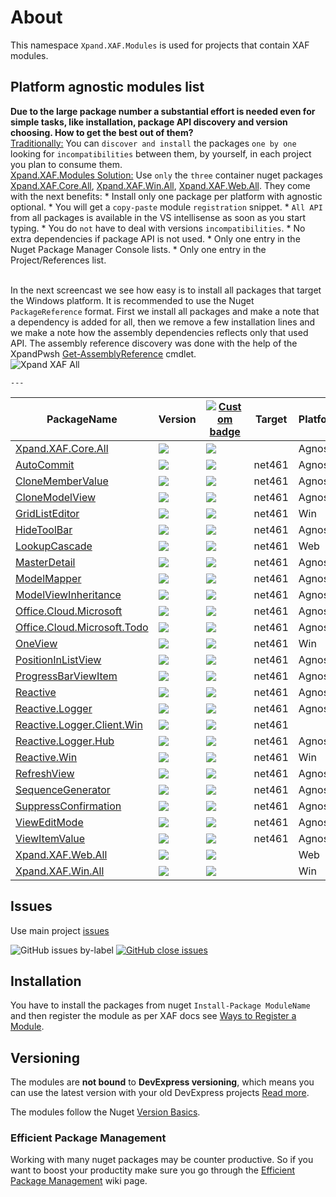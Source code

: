 # About

This namespace `Xpand.XAF.Modules` is used for projects that contain XAF modules. 


## Platform agnostic modules list

**Due to the large package number a substantial effort is needed even for simple tasks, like installation, package API discovery and version choosing. How to get the best out of them?**
</br><u>Traditionally:</u>
      You can `discover and install` the packages `one by one` looking for `incompatibilities` between them, by yourself, in each project you plan to consume them.
</br><u>Xpand.XAF.Modules Solution:</u>
    Use `only` the `three` container nuget packages [Xpand.XAF.Core.All](https://www.nuget.org/packages/Xpand.XAF.Core.All), [Xpand.XAF.Win.All](https://www.nuget.org/packages/Xpand.XAF.Win.All), [Xpand.XAF.Web.All](https://www.nuget.org/packages/Xpand.XAF.Web.All). They come with the next benefits:
    * Install only one package per platform with agnostic optional.
    * You will get a `copy-paste` module `registration` snippet. 
    * `All API` from all packages is available in the VS intellisense as soon as you start typing. 
    * You do `not` have to deal with versions `incompatibilities`.
    * No extra dependencies if package API is not used.
    * Only one entry in the Nuget Package Manager Console lists.
    * Only one entry in the Project/References list.

</br>In the next screencast we see how easy is to install all packages that target the Windows platform. It is recommended to use the Nuget `PackageReference` format. First we install all packages and make a note that a dependency is added for all, then we remove a few installation lines and we make a note how the assembly dependencies reflects only that used API. The assembly reference discovery was done with the help of the XpandPwsh [Get-AssemblyReference](https://github.com/eXpandFramework/XpandPwsh/wiki/Get-AssemblyReference) cmdlet.</br>
    ![Xpand XAF All](https://user-images.githubusercontent.com/159464/86915211-447c3780-c12a-11ea-973d-3096044dc22b.gif)

    ---

<twitter>

|PackageName|Version|[![Custom badge](https://xpandshields.azurewebsites.net/endpoint.svg?label=&url=https%3A%2F%2Fxpandnugetstats.azurewebsites.net%2Fapi%2Ftotals%2FXAF)](https://www.nuget.org/packages?q=Xpand.XAF)|Target|Platform
|---|---|---|---|---|
[Xpand.XAF.Core.All](https://github.com/eXpandFramework/DevExpress.XAF/tree/master/src/Modules/Xpand.XAF.Core.All)|![](https://xpandshields.azurewebsites.net/nuget/v/Xpand.XAF.Core.All.svg?label=&style=flat)|![](https://xpandshields.azurewebsites.net/nuget/dt/Xpand.XAF.Core.All.svg?label=&style=flat)||Agnostic
[AutoCommit](https://github.com/eXpandFramework/DevExpress.XAF/tree/master/src/Modules/AutoCommit)|![](https://xpandshields.azurewebsites.net/nuget/v/Xpand.XAF.Modules.AutoCommit.svg?label=&style=flat)|![](https://xpandshields.azurewebsites.net/nuget/dt/Xpand.XAF.Modules.AutoCommit.svg?label=&style=flat)|net461|Agnostic
[CloneMemberValue](https://github.com/eXpandFramework/DevExpress.XAF/tree/master/src/Modules/CloneMemberValue)|![](https://xpandshields.azurewebsites.net/nuget/v/Xpand.XAF.Modules.CloneMemberValue.svg?label=&style=flat)|![](https://xpandshields.azurewebsites.net/nuget/dt/Xpand.XAF.Modules.CloneMemberValue.svg?label=&style=flat)|net461|Agnostic
[CloneModelView](https://github.com/eXpandFramework/DevExpress.XAF/tree/master/src/Modules/CloneModelView)|![](https://xpandshields.azurewebsites.net/nuget/v/Xpand.XAF.Modules.CloneModelView.svg?label=&style=flat)|![](https://xpandshields.azurewebsites.net/nuget/dt/Xpand.XAF.Modules.CloneModelView.svg?label=&style=flat)|net461|Agnostic
[GridListEditor](https://github.com/eXpandFramework/DevExpress.XAF/tree/master/src/Modules/GridListEditor)|![](https://xpandshields.azurewebsites.net/nuget/v/Xpand.XAF.Modules.GridListEditor.svg?label=&style=flat)|![](https://xpandshields.azurewebsites.net/nuget/dt/Xpand.XAF.Modules.GridListEditor.svg?label=&style=flat)|net461|Win
[HideToolBar](https://github.com/eXpandFramework/DevExpress.XAF/tree/master/src/Modules/HideToolBar)|![](https://xpandshields.azurewebsites.net/nuget/v/Xpand.XAF.Modules.HideToolBar.svg?label=&style=flat)|![](https://xpandshields.azurewebsites.net/nuget/dt/Xpand.XAF.Modules.HideToolBar.svg?label=&style=flat)|net461|Agnostic
[LookupCascade](https://github.com/eXpandFramework/DevExpress.XAF/tree/master/src/Modules/LookupCascade)|![](https://xpandshields.azurewebsites.net/nuget/v/Xpand.XAF.Modules.LookupCascade.svg?label=&style=flat)|![](https://xpandshields.azurewebsites.net/nuget/dt/Xpand.XAF.Modules.LookupCascade.svg?label=&style=flat)|net461|Web
[MasterDetail](https://github.com/eXpandFramework/DevExpress.XAF/tree/master/src/Modules/MasterDetail)|![](https://xpandshields.azurewebsites.net/nuget/v/Xpand.XAF.Modules.MasterDetail.svg?label=&style=flat)|![](https://xpandshields.azurewebsites.net/nuget/dt/Xpand.XAF.Modules.MasterDetail.svg?label=&style=flat)|net461|Agnostic
[ModelMapper](https://github.com/eXpandFramework/DevExpress.XAF/tree/master/src/Modules/ModelMapper)|![](https://xpandshields.azurewebsites.net/nuget/v/Xpand.XAF.Modules.ModelMapper.svg?label=&style=flat)|![](https://xpandshields.azurewebsites.net/nuget/dt/Xpand.XAF.Modules.ModelMapper.svg?label=&style=flat)|net461|Agnostic
[ModelViewInheritance](https://github.com/eXpandFramework/DevExpress.XAF/tree/master/src/Modules/ModelViewInheritance)|![](https://xpandshields.azurewebsites.net/nuget/v/Xpand.XAF.Modules.ModelViewInheritance.svg?label=&style=flat)|![](https://xpandshields.azurewebsites.net/nuget/dt/Xpand.XAF.Modules.ModelViewInheritance.svg?label=&style=flat)|net461|Agnostic
[Office.Cloud.Microsoft](https://github.com/eXpandFramework/DevExpress.XAF/tree/master/src/Modules/Office.Cloud.Microsoft)|![](https://xpandshields.azurewebsites.net/nuget/v/Xpand.XAF.Modules.Office.Cloud.Microsoft.svg?label=&style=flat)|![](https://xpandshields.azurewebsites.net/nuget/dt/Xpand.XAF.Modules.Office.Cloud.Microsoft.svg?label=&style=flat)|net461|Agnostic
[Office.Cloud.Microsoft.Todo](https://github.com/eXpandFramework/DevExpress.XAF/tree/master/src/Modules/Office.Cloud.Microsoft.Todo)|![](https://xpandshields.azurewebsites.net/nuget/v/Xpand.XAF.Modules.Office.Cloud.Microsoft.Todo.svg?label=&style=flat)|![](https://xpandshields.azurewebsites.net/nuget/dt/Xpand.XAF.Modules.Office.Cloud.Microsoft.Todo.svg?label=&style=flat)|net461|Agnostic
[OneView](https://github.com/eXpandFramework/DevExpress.XAF/tree/master/src/Modules/OneView)|![](https://xpandshields.azurewebsites.net/nuget/v/Xpand.XAF.Modules.OneView.svg?label=&style=flat)|![](https://xpandshields.azurewebsites.net/nuget/dt/Xpand.XAF.Modules.OneView.svg?label=&style=flat)|net461|Win
[PositionInListView](https://github.com/eXpandFramework/DevExpress.XAF/tree/master/src/Modules/PositionInListView)|![](https://xpandshields.azurewebsites.net/nuget/v/Xpand.XAF.Modules.PositionInListView.svg?label=&style=flat)|![](https://xpandshields.azurewebsites.net/nuget/dt/Xpand.XAF.Modules.PositionInListView.svg?label=&style=flat)|net461|Agnostic
[ProgressBarViewItem](https://github.com/eXpandFramework/DevExpress.XAF/tree/master/src/Modules/ProgressBarViewItem)|![](https://xpandshields.azurewebsites.net/nuget/v/Xpand.XAF.Modules.ProgressBarViewItem.svg?label=&style=flat)|![](https://xpandshields.azurewebsites.net/nuget/dt/Xpand.XAF.Modules.ProgressBarViewItem.svg?label=&style=flat)|net461|Agnostic
[Reactive](https://github.com/eXpandFramework/DevExpress.XAF/tree/master/src/Modules/Reactive)|![](https://xpandshields.azurewebsites.net/nuget/v/Xpand.XAF.Modules.Reactive.svg?label=&style=flat)|![](https://xpandshields.azurewebsites.net/nuget/dt/Xpand.XAF.Modules.Reactive.svg?label=&style=flat)|net461|Agnostic
[Reactive.Logger](https://github.com/eXpandFramework/DevExpress.XAF/tree/master/src/Modules/Reactive.Logger)|![](https://xpandshields.azurewebsites.net/nuget/v/Xpand.XAF.Modules.Reactive.Logger.svg?label=&style=flat)|![](https://xpandshields.azurewebsites.net/nuget/dt/Xpand.XAF.Modules.Reactive.Logger.svg?label=&style=flat)|net461|Agnostic
[Reactive.Logger.Client.Win](https://github.com/eXpandFramework/DevExpress.XAF/tree/master/src/Modules/Reactive.Logger.Client.Win)|![](https://xpandshields.azurewebsites.net/nuget/v/Xpand.XAF.Modules.Reactive.Logger.Client.Win.svg?label=&style=flat)|![](https://xpandshields.azurewebsites.net/nuget/dt/Xpand.XAF.Modules.Reactive.Logger.Client.Win.svg?label=&style=flat)|net461|
[Reactive.Logger.Hub](https://github.com/eXpandFramework/DevExpress.XAF/tree/master/src/Modules/Reactive.Logger.Hub)|![](https://xpandshields.azurewebsites.net/nuget/v/Xpand.XAF.Modules.Reactive.Logger.Hub.svg?label=&style=flat)|![](https://xpandshields.azurewebsites.net/nuget/dt/Xpand.XAF.Modules.Reactive.Logger.Hub.svg?label=&style=flat)|net461|Agnostic
[Reactive.Win](https://github.com/eXpandFramework/DevExpress.XAF/tree/master/src/Modules/Reactive.Win)|![](https://xpandshields.azurewebsites.net/nuget/v/Xpand.XAF.Modules.Reactive.Win.svg?label=&style=flat)|![](https://xpandshields.azurewebsites.net/nuget/dt/Xpand.XAF.Modules.Reactive.Win.svg?label=&style=flat)|net461|Win
[RefreshView](https://github.com/eXpandFramework/DevExpress.XAF/tree/master/src/Modules/RefreshView)|![](https://xpandshields.azurewebsites.net/nuget/v/Xpand.XAF.Modules.RefreshView.svg?label=&style=flat)|![](https://xpandshields.azurewebsites.net/nuget/dt/Xpand.XAF.Modules.RefreshView.svg?label=&style=flat)|net461|Agnostic
[SequenceGenerator](https://github.com/eXpandFramework/DevExpress.XAF/tree/master/src/Modules/SequenceGenerator)|![](https://xpandshields.azurewebsites.net/nuget/v/Xpand.XAF.Modules.SequenceGenerator.svg?label=&style=flat)|![](https://xpandshields.azurewebsites.net/nuget/dt/Xpand.XAF.Modules.SequenceGenerator.svg?label=&style=flat)|net461|Agnostic
[SuppressConfirmation](https://github.com/eXpandFramework/DevExpress.XAF/tree/master/src/Modules/SuppressConfirmation)|![](https://xpandshields.azurewebsites.net/nuget/v/Xpand.XAF.Modules.SuppressConfirmation.svg?label=&style=flat)|![](https://xpandshields.azurewebsites.net/nuget/dt/Xpand.XAF.Modules.SuppressConfirmation.svg?label=&style=flat)|net461|Agnostic
[ViewEditMode](https://github.com/eXpandFramework/DevExpress.XAF/tree/master/src/Modules/ViewEditMode)|![](https://xpandshields.azurewebsites.net/nuget/v/Xpand.XAF.Modules.ViewEditMode.svg?label=&style=flat)|![](https://xpandshields.azurewebsites.net/nuget/dt/Xpand.XAF.Modules.ViewEditMode.svg?label=&style=flat)|net461|Agnostic
[ViewItemValue](https://github.com/eXpandFramework/DevExpress.XAF/tree/master/src/Modules/ViewItemValue)|![](https://xpandshields.azurewebsites.net/nuget/v/Xpand.XAF.Modules.ViewItemValue.svg?label=&style=flat)|![](https://xpandshields.azurewebsites.net/nuget/dt/Xpand.XAF.Modules.ViewItemValue.svg?label=&style=flat)|net461|Agnostic
[Xpand.XAF.Web.All](https://github.com/eXpandFramework/DevExpress.XAF/tree/master/src/Modules/Xpand.XAF.Web.All)|![](https://xpandshields.azurewebsites.net/nuget/v/Xpand.XAF.Web.All.svg?label=&style=flat)|![](https://xpandshields.azurewebsites.net/nuget/dt/Xpand.XAF.Web.All.svg?label=&style=flat)||Web
[Xpand.XAF.Win.All](https://github.com/eXpandFramework/DevExpress.XAF/tree/master/src/Modules/Xpand.XAF.Win.All)|![](https://xpandshields.azurewebsites.net/nuget/v/Xpand.XAF.Win.All.svg?label=&style=flat)|![](https://xpandshields.azurewebsites.net/nuget/dt/Xpand.XAF.Win.All.svg?label=&style=flat)||Win


</twitter>

## Issues
Use main project [issues](https://github.com/eXpandFramework/eXpand/issues/new/choose)

![GitHub issues by-label](https://xpandshields.azurewebsites.net/github/issues/expandframework/expand/Standalone_XAF_Modules.svg) [![GitHub close issues](https://xpandshields.azurewebsites.net/github/issues-closed/eXpandFramework/eXpand/Standalone_XAF_Modules.svg)](https://github.com/eXpandFramework/eXpand/issues?utf8=%E2%9C%93&q=is%3Aissue+is%3Aclosed+sort%3Aupdated-desc+label%3AXAF+)

## Installation 
You have to install the packages from nuget `Install-Package ModuleName` and then register the module as per XAF docs see [Ways to Register a Module](https://documentation.devexpress.com/eXpressAppFramework/118047/Concepts/Application-Solution-Components/Ways-to-Register-a-Module). 


## Versioning
The modules are **not bound** to **DevExpress versioning**, which means you can use the latest version with your old DevExpress projects [Read more](https://github.com/eXpandFramework/XAF/tree/master/tools/Xpand.VersionConverter).

The modules follow the Nuget [Version Basics](https://docs.microsoft.com/en-us/nuget/reference/package-versioning#version-basics).

### Efficient Package Management

Working with many nuget packages may be counter productive. So if you want to boost your productity make sure you go through the [Efficient Package Management](https://github.com/eXpandFramework/DevExpress.XAF/wiki/Efficient-package-management) wiki page.
